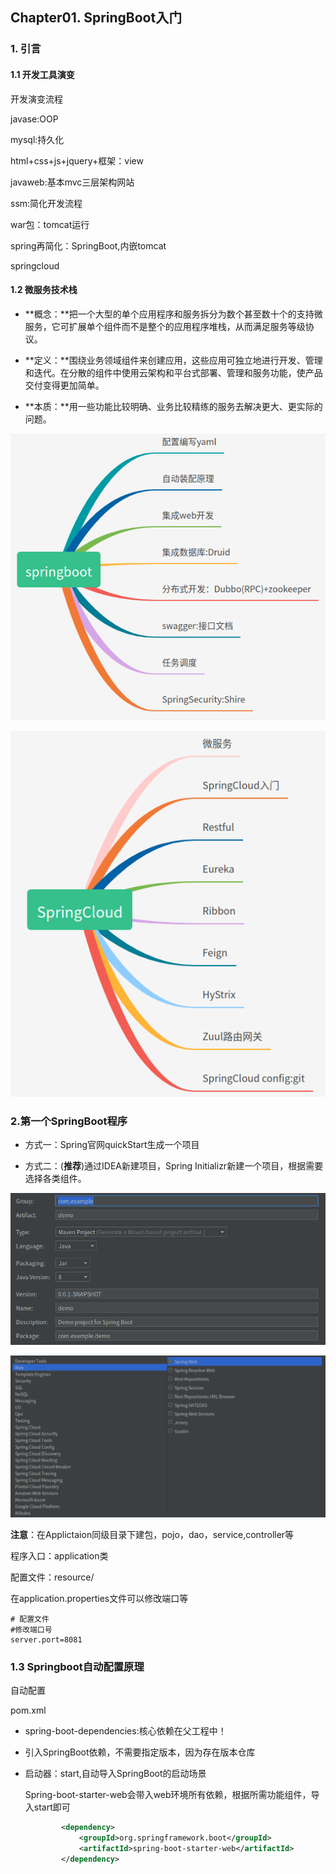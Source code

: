 ## Chapter01. SpringBoot入门

### 1. 引言

#### 1.1 开发工具演变

开发演变流程

javase:OOP

mysql:持久化

html+css+js+jquery+框架：view

javaweb:基本mvc三层架构网站

ssm:简化开发流程

war包：tomcat运行

spring再简化：SpringBoot,内嵌tomcat

springcloud

#### 1.2 微服务技术栈

- **概念：**把一个大型的单个应用程序和服务拆分为数个甚至数十个的支持微服务，它可扩展单个组件而不是整个的应用程序堆栈，从而满足服务等级协议。

- **定义：**围绕业务领域组件来创建应用，这些应用可独立地进行开发、管理和迭代。在分散的组件中使用云架构和平台式部署、管理和服务功能，使产品交付变得更加简单。

- **本质：**用一些功能比较明确、业务比较精练的服务去解决更大、更实际的问题。

![springcloud](./springboot.png)

![springcloud](./springcloud.png)

### 2.第一个SpringBoot程序

- 方式一：Spring官网quickStart生成一个项目

- 方式二：(**推荐**)通过IDEA新建项目，Spring Initializr新建一个项目，根据需要选择各类组件。

![springInit](./ideaInit01.png)

![springInit02](./ideaInit02.png)

**注意**：在Applictaion同级目录下建包，pojo，dao，service,controller等

程序入口：application类

配置文件：resource/

在application.properties文件可以修改端口等

``` properties
# 配置文件
#修改端口号
server.port=8081
```

### 1.3 Springboot自动配置原理

自动配置

pom.xml

- spring-boot-dependencies:核心依赖在父工程中！

- 引入SpringBoot依赖，不需要指定版本，因为存在版本仓库

- 启动器：start,自动导入SpringBoot的启动场景

	Spring-boot-starter-web会带入web环境所有依赖，根据所需功能组件，导入start即可

	``` xml
	        <dependency>
	            <groupId>org.springframework.boot</groupId>
	            <artifactId>spring-boot-starter-web</artifactId>
	        </dependency>
	```

